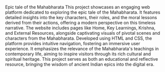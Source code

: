 Epic tale of the Mahabharata
This project showcases an engaging web platform dedicated to exploring the epic tale of the Mahabharata. It features detailed insights into the key characters, their roles, and the moral lessons derived from their actions, offering a modern perspective on this timeless narrative. The website includes pages like Home, Key Learnings, Krishna, and External Resources, alongside captivating visuals of pivotal scenes and characters from the Mahabharata. Developed using HTML and CSS, the platform provides intuitive navigation, fostering an immersive user experience. It emphasizes the relevance of the Mahabharata's teachings in contemporary life, aiming to inspire visitors through its rich cultural and spiritual heritage. This project serves as both an educational and reflective resource, bringing the wisdom of ancient Indian epics into the digital era.
